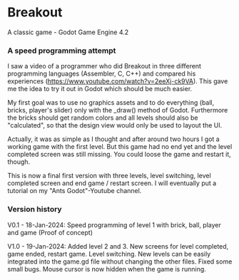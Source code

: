 # Breakout
 A classic game - Godot Game Engine 4.2

### A speed programming attempt
I saw a video of a programmer who did Breakout in three different programming languages (Assembler, C, C++) and compared his experiences (https://www.youtube.com/watch?v=2eeXj-ck9VA).
This gave me the idea to try it out in Godot which should be much easier. 

My first goal was to use no graphics assets and to do everything (ball, bricks, player's slider) only with the _draw() method of Godot. Furthermore the bricks should get random colors and all levels should also be "calculated", so that the design view would only be used to layout the UI.

Actually, it was as simple as I thought and after around two hours I got a working game with the first level. But this game had no end yet and the level completed screen was still missing. You could loose the game and restart it, though.

This is now a final first version with three levels, level switching, level completed screen and end game / restart screen.
I will eventually put a tutorial on my "Ants Godot"-Youtube channel.

### Version history
V0.1 - 18-Jan-2024: Speed programming of level 1 with brick, ball, player and game (Proof of concept)

V1.0 - 19-Jan-2024: Added level 2 and 3. New screens for level completed, game ended, restart game. Level switching. New levels can be easily integrated into the game.gd file without changing the other files. Fixed some small bugs. Mouse cursor is now hidden when the game is running.
